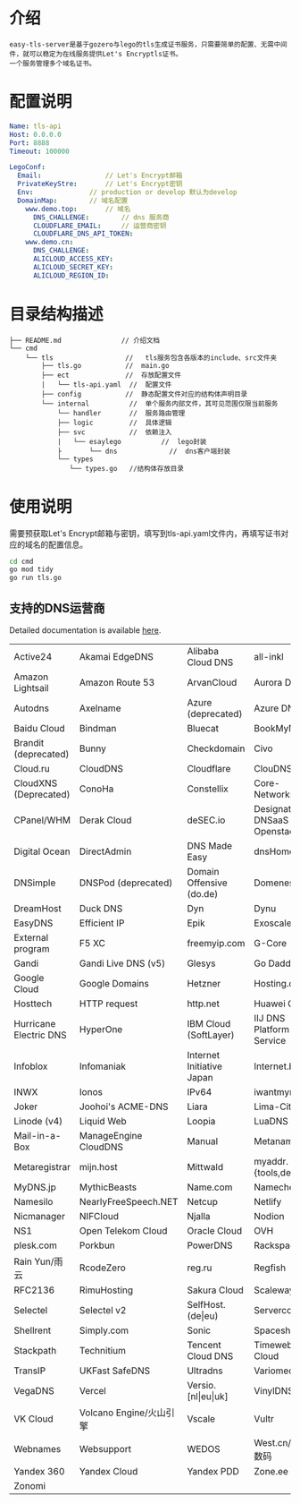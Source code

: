 # 介绍
    easy-tls-server是基于gozero与lego的tls生成证书服务，只需要简单的配置、无需中间件，就可以稳定为在线服务提供Let's Encryptls证书。
    一个服务管理多个域名证书。

# 配置说明

```yml
Name: tls-api
Host: 0.0.0.0
Port: 8888
Timeout: 100000

LegoConf:
  Email:    		    // Let's Encrypt邮箱
  PrivateKeyStre:		// Let's Encrypt密钥
  Env:				// production or develop 默认为develop
  DomainMap:		// 域名配置
    www.demo.top:		// 域名
      DNS_CHALLENGE:		// dns 服务商
      CLOUDFLARE_EMAIL:		// 运营商密钥
      CLOUDFLARE_DNS_API_TOKEN:
    www.demo.cn: 
      DNS_CHALLENGE: 
      ALICLOUD_ACCESS_KEY: 
      ALICLOUD_SECRET_KEY: 
      ALICLOUD_REGION_ID: 
```




# 目录结构描述
    ├── README.md           	// 介绍文档
    └── cmd
        └── tls     			 //   tls服务包含各版本的include、src文件夹
            ├── tls.go 			 //  main.go
            ├── ect 			 //  存放配置文件
            |   └── tls-api.yaml  //  配置文件
            ├── config 			 //  静态配置文件对应的结构体声明目录
            └── internal          //  单个服务内部文件，其可见范围仅限当前服务
                └── handler		  //  服务路由管理
                ├── logic		  //  具体逻辑
                ├── svc		      //  依赖注入
               	|	└── esaylego		  //  lego封装
               	├		└── dns		  		//  dns客户端封装
                └── types
         		   └── types.go   //结构体存放目录

# 使用说明

需要预获取Let's Encrypt邮箱与密钥，填写到tls-api.yaml文件内，再填写证书对应的域名的配置信息。

```sh
cd cmd
go mod tidy
go run tls.go
```


## 支持的DNS运营商

Detailed documentation is available [here](https://go-acme.github.io/lego/dns).

<!-- START DNS PROVIDERS LIST -->

<table><tr>
  <td>Active24</td>
  <td>Akamai EdgeDNS</td>
  <td>Alibaba Cloud DNS</td>
  <td>all-inkl</td>
</tr><tr>
  <td>Amazon Lightsail</td>
  <td>Amazon Route 53</td>
  <td>ArvanCloud</td>
  <td>Aurora DNS</td>
</tr><tr>
  <td>Autodns</td>
  <td>Axelname</td>
  <td>Azure (deprecated)</td>
  <td>Azure DNS</td>
</tr><tr>
  <td>Baidu Cloud</td>
  <td>Bindman</td>
  <td>Bluecat</td>
  <td>BookMyName</td>
</tr><tr>
  <td>Brandit (deprecated)</td>
  <td>Bunny</td>
  <td>Checkdomain</td>
  <td>Civo</td>
</tr><tr>
  <td>Cloud.ru</td>
  <td>CloudDNS</td>
  <td>Cloudflare</td>
  <td>ClouDNS</td>
</tr><tr>
  <td>CloudXNS (Deprecated)</td>
  <td>ConoHa</td>
  <td>Constellix</td>
  <td>Core-Networks</td>
</tr><tr>
  <td>CPanel/WHM</td>
  <td>Derak Cloud</td>
  <td>deSEC.io</td>
  <td>Designate DNSaaS for Openstack</td>
</tr><tr>
  <td>Digital Ocean</td>
  <td>DirectAdmin</td>
  <td>DNS Made Easy</td>
  <td>dnsHome.de</td>
</tr><tr>
  <td>DNSimple</td>
  <td>DNSPod (deprecated)</td>
  <td>Domain Offensive (do.de)</td>
  <td>Domeneshop</td>
</tr><tr>
  <td>DreamHost</td>
  <td>Duck DNS</td>
  <td>Dyn</td>
  <td>Dynu</td>
</tr><tr>
  <td>EasyDNS</td>
  <td>Efficient IP</td>
  <td>Epik</td>
  <td>Exoscale</td>
</tr><tr>
  <td>External program</td>
  <td>F5 XC</td>
  <td>freemyip.com</td>
  <td>G-Core</td>
</tr><tr>
  <td>Gandi</td>
  <td>Gandi Live DNS (v5)</td>
  <td>Glesys</td>
  <td>Go Daddy</td>
</tr><tr>
  <td>Google Cloud</td>
  <td>Google Domains</td>
  <td>Hetzner</td>
  <td>Hosting.de</td>
</tr><tr>
  <td>Hosttech</td>
  <td>HTTP request</td>
  <td>http.net</td>
  <td>Huawei Cloud</td>
</tr><tr>
  <td>Hurricane Electric DNS</td>
  <td>HyperOne</td>
  <td>IBM Cloud (SoftLayer)</td>
  <td>IIJ DNS Platform Service</td>
</tr><tr>
  <td>Infoblox</td>
  <td>Infomaniak</td>
  <td>Internet Initiative Japan</td>
  <td>Internet.bs</td>
</tr><tr>
  <td>INWX</td>
  <td>Ionos</td>
  <td>IPv64</td>
  <td>iwantmyname</td>
</tr><tr>
  <td>Joker</td>
  <td>Joohoi&#39;s ACME-DNS</td>
  <td>Liara</td>
  <td>Lima-City</td>
</tr><tr>
  <td>Linode (v4)</td>
  <td>Liquid Web</td>
  <td>Loopia</td>
  <td>LuaDNS</td>
</tr><tr>
  <td>Mail-in-a-Box</td>
  <td>ManageEngine CloudDNS</td>
  <td>Manual</td>
  <td>Metaname</td>
</tr><tr>
  <td>Metaregistrar</td>
  <td>mijn.host</td>
  <td>Mittwald</td>
  <td>myaddr.{tools,dev,io}</td>
</tr><tr>
  <td>MyDNS.jp</td>
  <td>MythicBeasts</td>
  <td>Name.com</td>
  <td>Namecheap</td>
</tr><tr>
  <td>Namesilo</td>
  <td>NearlyFreeSpeech.NET</td>
  <td>Netcup</td>
  <td>Netlify</td>
</tr><tr>
  <td>Nicmanager</td>
  <td>NIFCloud</td>
  <td>Njalla</td>
  <td>Nodion</td>
</tr><tr>
  <td>NS1</td>
  <td>Open Telekom Cloud</td>
  <td>Oracle Cloud</td>
  <td>OVH</td>
</tr><tr>
  <td>plesk.com</td>
  <td>Porkbun</td>
  <td>PowerDNS</td>
  <td>Rackspace</td>
</tr><tr>
  <td>Rain Yun/雨云</td>
  <td>RcodeZero</td>
  <td>reg.ru</td>
  <td>Regfish</td>
</tr><tr>
  <td>RFC2136</td>
  <td>RimuHosting</td>
  <td>Sakura Cloud</td>
  <td>Scaleway</td>
</tr><tr>
  <td>Selectel</td>
  <td>Selectel v2</td>
  <td>SelfHost.(de|eu)</td>
  <td>Servercow</td>
</tr><tr>
  <td>Shellrent</td>
  <td>Simply.com</td>
  <td>Sonic</td>
  <td>Spaceship</td>
</tr><tr>
  <td>Stackpath</td>
  <td>Technitium</td>
  <td>Tencent Cloud DNS</td>
  <td>Timeweb Cloud</td>
</tr><tr>
  <td>TransIP</td>
  <td>UKFast SafeDNS</td>
  <td>Ultradns</td>
  <td>Variomedia</td>
</tr><tr>
  <td>VegaDNS</td>
  <td>Vercel</td>
  <td>Versio.[nl|eu|uk]</td>
  <td>VinylDNS</td>
</tr><tr>
  <td>VK Cloud</td>
  <td>Volcano Engine/火山引擎</td>
  <td>Vscale</td>
  <td>Vultr</td>
</tr><tr>
  <td>Webnames</td>
  <td>Websupport</td>
  <td>WEDOS</td>
  <td>West.cn/西部数码</td>
</tr><tr>
  <td>Yandex 360</td>
  <td>Yandex Cloud</td>
  <td>Yandex PDD</td>
  <td>Zone.ee</td>
</tr><tr>
  <td>Zonomi</td>
  <td></td>
  <td></td>
  <td></td>
</tr></table>


